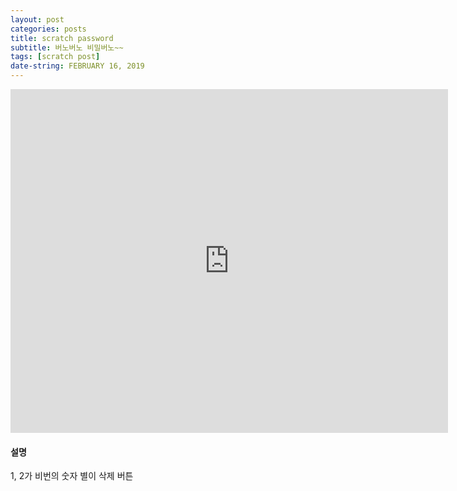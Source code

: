 ```yaml
---
layout: post
categories: posts
title: scratch password
subtitle: 버노버노 비밀버노~~
tags: [scratch post]
date-string: FEBRUARY 16, 2019
---
```



<iframe src="https://jamesbmadden.github.io/scratch-silicon/#406358767" allowtransparency="true" width="700" height="550" frameborder="0" scrolling="no" allowfullscreen></iframe>

#### 설명
1, 2가 비번의 숫자 별이 삭제 버튼
